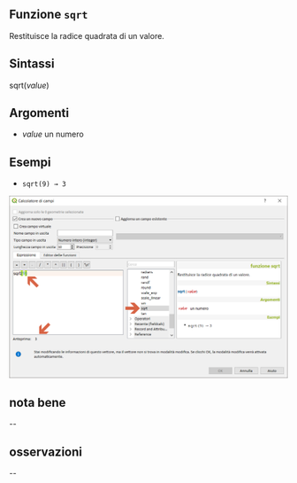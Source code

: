 ## Funzione `sqrt`

Restituisce la radice quadrata di un valore.

## Sintassi

sqrt(_value_)

## Argomenti

* _value_ un numero

## Esempi

* `sqrt(9) → 3`

<img src="/img/matematica/sqrt/sqrt1.png">

## nota bene

--

## osservazioni

--